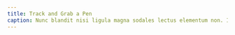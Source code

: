 ```yaml
---
title: Track and Grab a Pen
caption: Nunc blandit nisi ligula magna sodales lectus elementum non. Integer id venenatis velit.
---
```

